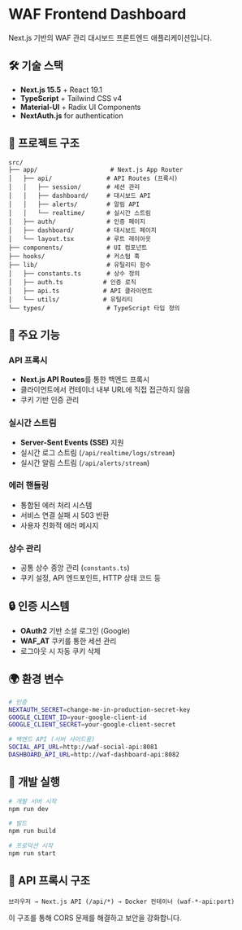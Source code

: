 # WAF Frontend Dashboard

Next.js 기반의 WAF 관리 대시보드 프론트엔드 애플리케이션입니다.

## 🛠️ 기술 스택

- **Next.js 15.5** + React 19.1
- **TypeScript** + Tailwind CSS v4  
- **Material-UI** + Radix UI Components
- **NextAuth.js** for authentication

## 📁 프로젝트 구조

```
src/
├── app/                    # Next.js App Router
│   ├── api/               # API Routes (프록시)
│   │   ├── session/       # 세션 관리
│   │   ├── dashboard/     # 대시보드 API
│   │   ├── alerts/        # 알림 API  
│   │   └── realtime/      # 실시간 스트림
│   ├── auth/              # 인증 페이지
│   ├── dashboard/         # 대시보드 페이지
│   └── layout.tsx         # 루트 레이아웃
├── components/            # UI 컴포넌트
├── hooks/                 # 커스텀 훅
├── lib/                   # 유틸리티 함수
│   ├── constants.ts       # 상수 정의
│   ├── auth.ts           # 인증 로직
│   ├── api.ts            # API 클라이언트
│   └── utils/            # 유틸리티
└── types/                 # TypeScript 타입 정의
```

## 🔧 주요 기능

### API 프록시
- **Next.js API Routes**를 통한 백엔드 프록시
- 클라이언트에서 컨테이너 내부 URL에 직접 접근하지 않음
- 쿠키 기반 인증 관리

### 실시간 스트림
- **Server-Sent Events (SSE)** 지원
- 실시간 로그 스트림 (`/api/realtime/logs/stream`)
- 실시간 알림 스트림 (`/api/alerts/stream`)

### 에러 핸들링
- 통합된 에러 처리 시스템
- 서비스 연결 실패 시 503 반환
- 사용자 친화적 에러 메시지

### 상수 관리
- 공통 상수 중앙 관리 (`constants.ts`)
- 쿠키 설정, API 엔드포인트, HTTP 상태 코드 등

## 🔒 인증 시스템

- **OAuth2** 기반 소셜 로그인 (Google)
- **WAF_AT** 쿠키를 통한 세션 관리
- 로그아웃 시 자동 쿠키 삭제

## 🌍 환경 변수

```bash
# 인증
NEXTAUTH_SECRET=change-me-in-production-secret-key
GOOGLE_CLIENT_ID=your-google-client-id  
GOOGLE_CLIENT_SECRET=your-google-client-secret

# 백엔드 API (서버 사이드용)
SOCIAL_API_URL=http://waf-social-api:8081
DASHBOARD_API_URL=http://waf-dashboard-api:8082
```

## 🚀 개발 실행

```bash
# 개발 서버 시작
npm run dev

# 빌드
npm run build

# 프로덕션 시작  
npm run start
```

## 📡 API 프록시 구조

```
브라우저 → Next.js API (/api/*) → Docker 컨테이너 (waf-*-api:port)
```

이 구조를 통해 CORS 문제를 해결하고 보안을 강화합니다.